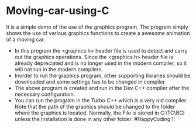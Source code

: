 # Moving-car-using-C
It is a simple demo of the use of the graphics program. The program simply shows the use of various graphics functions to create a awesome animation of  a moving car. 
* In this program the <graphics.h> header file is used to detect and carry out the graphics operations. Since the <graphics.h> header file is already depreciated and is no longer used in the modern compiler, so it will not run in the modern compilers. 
* Inorder to run the graphics program, other supporting libraries should be downloaded and some settings has to be changed in compiler. 
* The above program is created and run in the Dev C++ compiler after the necessary configuration. 
* You can run the program in the Turbo C++ which is a very old compiler. Note that the path of the graphics should be changed to the folder where the graphics is located. Normally, the  File is stored in C:\\TC\BGI unless the installation is done in any other folder.
#HappyCoding !!
